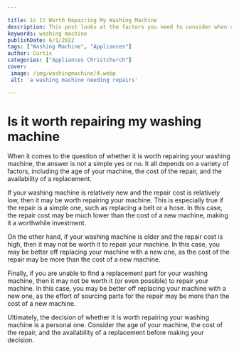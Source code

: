 ```yaml
---

title: Is It Worth Repairing My Washing Machine
description: This post looks at the factors you need to consider when deciding whether to repair your washing machine. Read on to learn more.
keywords: washing machine
publishDate: 6/1/2022
tags: ["Washing Machine", "Appliances"]
author: Curtis
categories: ["Appliances Christchurch"]
cover: 
 image: /img/washingmachine/4.webp
 alt: 'a washing machine needing repairs'

---
```


# Is it worth repairing my washing machine

When it comes to the question of whether it is worth repairing your washing machine, the answer is not a simple yes or no. It all depends on a variety of factors, including the age of your machine, the cost of the repair, and the availability of a replacement.

If your washing machine is relatively new and the repair cost is relatively low, then it may be worth repairing your machine. This is especially true if the repair is a simple one, such as replacing a belt or a hose. In this case, the repair cost may be much lower than the cost of a new machine, making it a worthwhile investment.

On the other hand, if your washing machine is older and the repair cost is high, then it may not be worth it to repair your machine. In this case, you may be better off replacing your machine with a new one, as the cost of the repair may be more than the cost of a new machine.

Finally, if you are unable to find a replacement part for your washing machine, then it may not be worth it (or even possible) to repair your machine. In this case, you may be better off replacing your machine with a new one, as the effort of sourcing parts for the repair may be more than the cost of a new machine.

Ultimately, the decision of whether it is worth repairing your washing machine is a personal one. Consider the age of your machine, the cost of the repair, and the availability of a replacement before making your decision.
